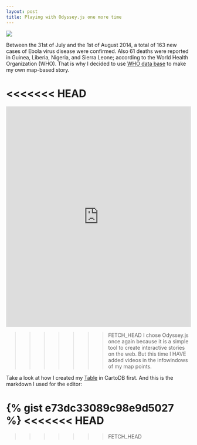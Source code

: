 ```yaml
---
layout: post
title: Playing with Odyssey.js one more time
---
```


<a href="http://bl.ocks.org/anonymous/raw/4fd3da7d10fc11fb1caf"><img src="http://imgur.com/8uoN6NW.png"></a>

Between the 31st of July and the 1st of August 2014, a total of 163 new cases of Ebola virus disease were confirmed.  Also 61 deaths were reported in Guinea, Liberia, Nigeria, and Sierra Leone; according to the World Health Organization (WHO). That is why I decided to use [WHO data base](http://www.who.int/csr/disease/ebola/evd-outbreak.jpg) to make my own map-based story. 

<!-- more -->


<<<<<<< HEAD
=======
<iframe width='100%' height='600' frameborder='0' src='http://bl.ocks.org/anonymous/raw/4fd3da7d10fc11fb1caf' allowfullscreen webkitallowfullscreen mozallowfullscreen oallowfullscreen msallowfullscreen></iframe>

>>>>>>> FETCH_HEAD
I chose Odyssey.js once again because it is a simple tool to create interactive stories on the web. But this time I HAVE added videos in the infowindows of my map points. 

Take a look at how I created my [Table](https://kathy.cartodb.com/tables/ebola_data/public) in CartoDB first. And this is the markdown I used for the editor: 

{% gist e73dc33089c98e9d5027 %}
<<<<<<< HEAD
=======

>>>>>>> FETCH_HEAD

